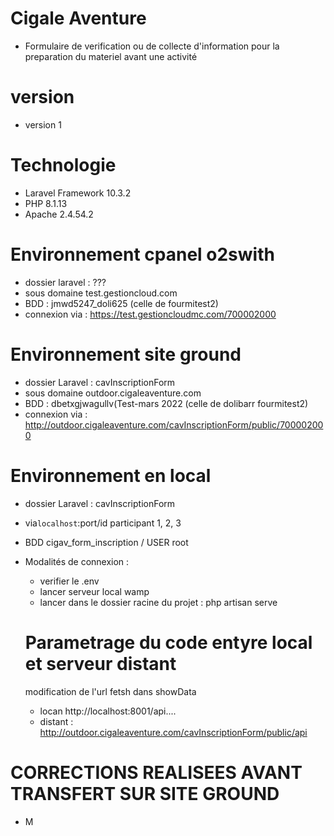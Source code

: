 # Cigale Aventure
- Formulaire de verification ou de collecte d'information pour la preparation du materiel avant une activité

# version
- version 1

# Technologie
- Laravel Framework 10.3.2
- PHP 8.1.13
- Apache 2.4.54.2

# Environnement cpanel o2swith
- dossier laravel : ???
- sous domaine test.gestioncloud.com
- BDD : jmwd5247_doli625 (celle de fourmitest2)
- connexion via : https://test.gestioncloudmc.com/700002000

# Environnement site ground
- dossier Laravel : cavInscriptionForm
- sous domaine outdoor.cigaleaventure.com
- BDD : dbetxgjwagullv(Test-mars 2022 (celle de dolibarr fourmitest2)
- connexion via : http://outdoor.cigaleaventure.com/cavInscriptionForm/public/700002000

# Environnement en local
- dossier Laravel : cavInscriptionForm
- via`localhost`:port/id participant 1, 2, 3
- BDD cigav_form_inscription / USER root
- Modalités de connexion :
  - verifier le .env
  - lancer serveur local wamp
  - lancer dans le dossier racine du projet : php artisan serve
  
  # Parametrage du code entyre local et serveur distant
  modification de l'url fetsh dans showData
  - locan http://localhost:8001/api....
  - distant : http://outdoor.cigaleaventure.com/cavInscriptionForm/public/api

# CORRECTIONS REALISEES AVANT TRANSFERT SUR SITE GROUND

- M